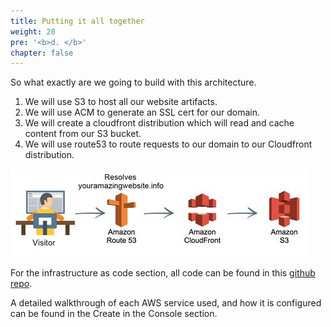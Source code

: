 ```yaml
---
title: Putting it all together
weight: 20
pre: '<b>d. </b>'
chapter: false
---
```


So what exactly are we going to build with this architecture.

1. We will use S3 to host all our website artifacts.
2. We will use ACM to generate an SSL cert for our domain.
3. We will create a cloudfront distribution which will read and cache content from our S3 bucket.
4. We will use route53 to route requests to our domain to our Cloudfront distribution.

![All Together](images/all-together.jpeg 'All Together')

For the infrastructure as code section, all code can be found in this [github repo](vhttps://github.com/aws-samples/amazon-cloudfront-secure-static-site).

A detailed walkthrough of each AWS service used, and how it is configured can be found in the Create in the Console section.
